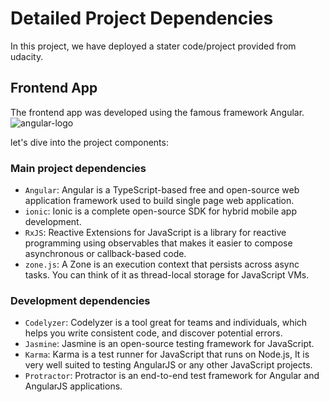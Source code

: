# Detailed Project Dependencies 

In this project, we have deployed a stater code/project provided from udacity.

## Frontend App

The frontend app was developed using the famous framework Angular.
![angular-logo](https://upload.wikimedia.org/wikipedia/commons/thumb/c/cf/Angular_full_color_logo.svg/2048px-Angular_full_color_logo.svg.png)

let's dive into the project components:

### Main project dependencies

- `Angular`: Angular is a TypeScript-based free and open-source web application framework used to build single page web application.
- `ionic`: Ionic is a complete open-source SDK for hybrid mobile app development.
- `RxJS`: Reactive Extensions for JavaScript is a library for reactive programming using observables that makes it easier to compose asynchronous or callback-based code.
- `zone.js`: A Zone is an execution context that persists across async tasks. You can think of it as thread-local storage for JavaScript VMs.

### Development dependencies

- `Codelyzer`: Codelyzer is a tool great for teams and individuals, which helps you write consistent code, and discover potential errors.
- `Jasmine`: Jasmine is an open-source testing framework for JavaScript.
- `Karma`: Karma is a test runner for JavaScript that runs on Node.js, It is very well suited to testing AngularJS or any other JavaScript projects.
- `Protractor`: Protractor is an end-to-end test framework for Angular and AngularJS applications.
